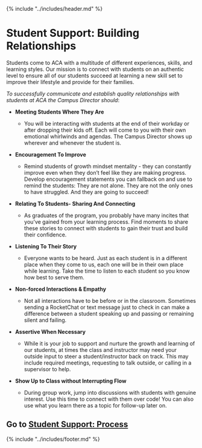 {% include "../includes/header.md" %}

# Student Support: Building Relationships

Students come to ACA with a multitude of different experiences, skills, and learning styles. Our mission is to connect with students on an authentic level to ensure all of our students succeed at learning a new skill set to improve their lifestyle and provide for their families. 

*To successfully communicate and establish quality relationships with students at ACA the Campus Director should*:

- **Meeting Students Where They Are**
    - You will be interacting with students at the end of their workday or after dropping their kids off. Each will come to you with their own emotional whirlwinds and agendas. The Campus Director shows up wherever and whenever the student is.


- **Encouragement To Improve**
    - Remind students of growth mindset mentality - they can constantly improve even when they don’t feel like they are making progress. Develop encouragement statements you can fallback on and use to remind the students: They are not alone. They are not the only ones to have struggled. And they are going to succeed!


- **Relating To Students- Sharing And Connecting**
    - As graduates of the program, you probably have many incites that you’ve gained from your learning process. Find moments to share these stories to connect with students to gain their trust and build their confidence. 


- **Listening To Their Story**	
    - Everyone wants to be heard. Just as each student is in a different place when they come to us, each one will be in their own place while learning. Take the time to listen to each student so you know how best to serve them. 


- **Non-forced Interactions & Empathy**
    - Not all interactions have to be before or in the classroom. Sometimes sending a RocketChat or text message just to check in can make a difference between a student speaking up and passing or remaining silent and failing.


- **Assertive When Necessary** 
    - While it is your job to support and nurture the growth and learning of our students, at times the class and instructor may need your outside input to steer a student/instructor back on track. This may include required meetings, requesting to talk outside, or calling in a supervisor to help. 


- **Show Up to Class without Interrupting Flow**
    - During group work, jump into discussions with students with genuine interest. Use this time to connect with them over code! You can also use what you learn there as a topic for follow-up later on.



## Go to [Student Support: Process](../steps/studentSupportProcess.md)

{% include "../includes/footer.md" %}

